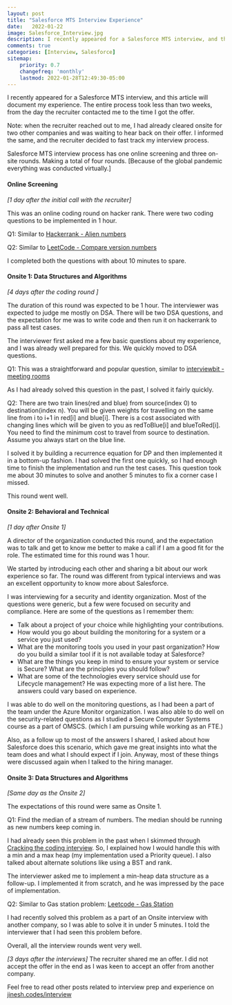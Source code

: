 ```yaml
---
layout: post
title: "Salesforce MTS Interview Experience"
date:   2022-01-22
image: Salesforce_Interview.jpg
description: I recently appeared for a Salesforce MTS interview, and this article will document my experience.
comments: true
categories: [Interview, Salesforce]
sitemap:
    priority: 0.7
    changefreq: 'monthly'
    lastmod: 2022-01-28T12:49:30-05:00
---
```


I recently appeared for a Salesforce MTS interview, and this article will document my experience. The entire process took less than two weeks, from the day the recruiter contacted me to the time I got the offer.

Note: when the recruiter reached out to me, I had already cleared onsite for two other companies and was waiting to hear back on their offer. I informed the same, and the recruiter decided to fast track my interview process. 

Salesforce MTS interview process has one online screening and three on-site rounds. Making a total of four rounds. [Because of the global pandemic everything was conducted virtually.]

#### Online Screening
*[1 day after the initial call with the recruiter]*

This was an online coding round on hacker rank. There were two coding questions to be implemented in 1 hour. 

Q1: Similar to [Hackerrank - Alien numbers](https://www.hackerrank.com/contests/coderadon/challenges/alien-numbers)

Q2: Similar to [LeetCode - Compare version numbers](https://leetcode.com/problems/compare-version-numbers/)

I completed both the questions with about 10 minutes to spare.

#### Onsite 1: Data Structures and Algorithms
*[4 days after the coding round ]*

The duration of this round was expected to be 1 hour. The interviewer was expected to judge me mostly on DSA. There will be two DSA questions, and the expectation for me was to write code and then run it on hackerrank to pass all test cases. 

The interviewer first asked me a few basic questions about my experience, and I was already well prepared for this. We quickly moved to DSA questions. 

Q1: This was a straightforward and popular question, similar to [interviewbit - meeting rooms](https://www.interviewbit.com/problems/meeting-rooms/)

As I had already solved this question in the past, I solved it fairly quickly. 
 
Q2: There are two train lines(red and blue) from source(index 0) to destination(index n). You will be given weights for travelling on the same line from i to i+1 in red[i] and blue[i]. There is a cost associated with changing lines which will be given to you as redToBlue[i] and blueToRed[i]. You need to find the minimum cost to travel from source to destination. Assume you always start on the blue line. 

I solved it by building a recurrence equation for DP and then implemented it in a bottom-up fashion. I had solved the first one quickly, so I had enough time to finish the implementation and run the test cases. This question took me about 30 minutes to solve and another 5 minutes to fix a corner case I missed. 

This round went well. 

#### Onsite 2: Behavioral and Technical
*[1 day after Onsite 1]*

A director of the organization conducted this round, and the expectation was to talk and get to know me better to make a call if I am a good fit for the role. The estimated time for this round was 1 hour.

We started by introducing each other and sharing a bit about our work experience so far. The round was different from typical interviews and was an excellent opportunity to know more about Salesforce. 

I was interviewing for a security and identity organization. Most of the questions were generic, but a few were focused on security and compliance. Here are some of the questions as I remember them:
* Talk about a project of your choice while highlighting your contributions. 
* How would you go about building the monitoring for a system or a service you just used? 
 * What are the monitoring tools you used in your past organization? How do you build a similar tool if it is not available today at Salesforce?
* What are the things you keep in mind to ensure your system or service is Secure? What are the principles you should follow?
* What are some of the technologies every service should use for Lifecycle management? He was expecting more of a list here. The answers could vary based on experience.   

I was able to do well on the monitoring questions, as I had been a part of the team under the Azure Monitor organization. I was also able to do well on the security-related questions as I studied a Secure Computer Systems course as a part of OMSCS. (which I am pursuing while working as an FTE.)  

Also, as a follow up to most of the answers I shared, I asked about how Salesforce does this scenario, which gave me great insights into what the team does and what I should expect if I join. Anyway, most of these things were discussed again when I talked to the hiring manager. 

#### Onsite 3: Data Structures and Algorithms
*[Same day as the Onsite 2]*

The expectations of this round were same as Onsite 1.

Q1: Find the median of a stream of numbers. The median should be running as new numbers keep coming in. 

I had already seen this problem in the past when I skimmed through [Cracking the coding interview](https://amzn.to/3tORt8E). So, I explained how I would handle this with a min and a max heap (my implementation used a Priority queue). I also talked about alternate solutions like using a BST and rank. 

The interviewer asked me to implement a min-heap data structure as a follow-up. I implemented it from scratch, and he was impressed by the pace of implementation.

Q2: Similar to Gas station problem: [Leetcode - Gas Station](https://leetcode.com/problems/gas-station/)

I had recently solved this problem as a part of an Onsite interview with another company, so I was able to solve it in under 5 minutes. I told the interviewer that I had seen this problem before.

Overall, all the interview rounds went very well.

*[3 days after the interviews]* The recruiter shared me an offer. I did not accept the offer in the end as I was keen to accept an offer from another company.

Feel free to read other posts related to interview prep and experience on [jinesh.codes/interview](https://jinesh.codes/interview)
